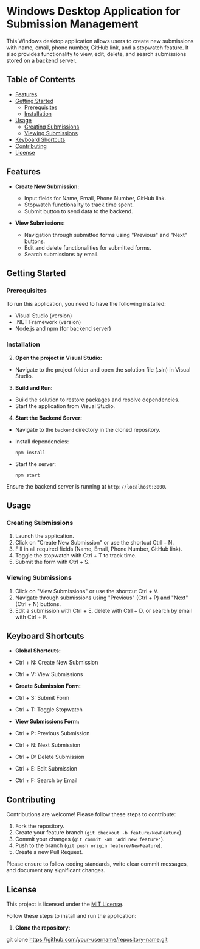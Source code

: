 # Windows Desktop Application for Submission Management

This Windows desktop application allows users to create new submissions with name, email, phone number, GitHub link, and a stopwatch feature. It also provides functionality to view, edit, delete, and search submissions stored on a backend server.

## Table of Contents

- [Features](#features)
- [Getting Started](#getting-started)
  - [Prerequisites](#prerequisites)
  - [Installation](#installation)
- [Usage](#usage)
  - [Creating Submissions](#creating-submissions)
  - [Viewing Submissions](#viewing-submissions)
- [Keyboard Shortcuts](#keyboard-shortcuts)
- [Contributing](#contributing)
- [License](#license)

## Features

- **Create New Submission:**
  - Input fields for Name, Email, Phone Number, GitHub link.
  - Stopwatch functionality to track time spent.
  - Submit button to send data to the backend.

- **View Submissions:**
  - Navigation through submitted forms using "Previous" and "Next" buttons.
  - Edit and delete functionalities for submitted forms.
  - Search submissions by email.

## Getting Started

### Prerequisites

To run this application, you need to have the following installed:

- Visual Studio (version)
- .NET Framework (version)
- Node.js and npm (for backend server)

### Installation
2. **Open the project in Visual Studio:**

- Navigate to the project folder and open the solution file (.sln) in Visual Studio.

3. **Build and Run:**

- Build the solution to restore packages and resolve dependencies.
- Start the application from Visual Studio.

4. **Start the Backend Server:**

- Navigate to the `backend` directory in the cloned repository.
- Install dependencies:

  ```
  npm install
  ```

- Start the server:

  ```
  npm start
  ```

Ensure the backend server is running at `http://localhost:3000`.

## Usage

### Creating Submissions

1. Launch the application.
2. Click on "Create New Submission" or use the shortcut Ctrl + N.
3. Fill in all required fields (Name, Email, Phone Number, GitHub link).
4. Toggle the stopwatch with Ctrl + T to track time.
5. Submit the form with Ctrl + S.

### Viewing Submissions

1. Click on "View Submissions" or use the shortcut Ctrl + V.
2. Navigate through submissions using "Previous" (Ctrl + P) and "Next" (Ctrl + N) buttons.
3. Edit a submission with Ctrl + E, delete with Ctrl + D, or search by email with Ctrl + F.

## Keyboard Shortcuts

- **Global Shortcuts:**
- Ctrl + N: Create New Submission
- Ctrl + V: View Submissions

- **Create Submission Form:**
- Ctrl + S: Submit Form
- Ctrl + T: Toggle Stopwatch

- **View Submissions Form:**
- Ctrl + P: Previous Submission
- Ctrl + N: Next Submission
- Ctrl + D: Delete Submission
- Ctrl + E: Edit Submission
- Ctrl + F: Search by Email

## Contributing

Contributions are welcome! Please follow these steps to contribute:

1. Fork the repository.
2. Create your feature branch (`git checkout -b feature/NewFeature`).
3. Commit your changes (`git commit -am 'Add new feature'`).
4. Push to the branch (`git push origin feature/NewFeature`).
5. Create a new Pull Request.

Please ensure to follow coding standards, write clear commit messages, and document any significant changes.

## License

This project is licensed under the [MIT License](LICENSE).


Follow these steps to install and run the application:

1. **Clone the repository:**

git clone https://github.com/your-username/repository-name.git
